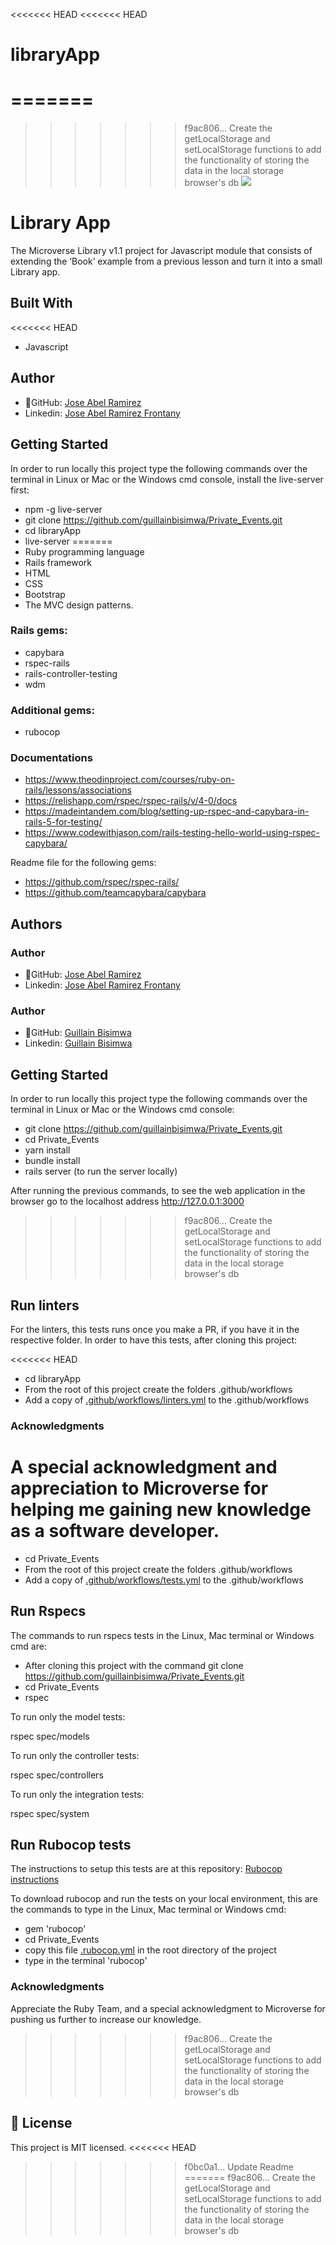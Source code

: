 <<<<<<< HEAD
<<<<<<< HEAD
# libraryApp
=======
=======
>>>>>>> f9ac806... Create the getLocalStorage and setLocalStorage functions to add the functionality of storing the data in the local storage browser's db
![](https://img.shields.io/badge/Microverse-blueviolet)

# Library App

The Microverse Library v1.1 project for Javascript module that consists of extending the ‘Book’ example from a previous lesson and turn it into a small Library app.

## Built With
<<<<<<< HEAD
- Javascript


## Author
- 👤GitHub: [Jose Abel Ramirez](https://github.com/jose-Abel)
- Linkedin: [Jose Abel Ramirez Frontany](https://www.linkedin.com/in/jose-abel-ramirez-frontany-7674a842/)

## Getting Started
In order to run locally this project type the following commands over the terminal in Linux or Mac or the Windows cmd console, install the live-server first:

- npm -g live-server
- git clone https://github.com/guillainbisimwa/Private_Events.git
- cd libraryApp
- live-server
=======
- Ruby programming language
- Rails framework
- HTML
- CSS
- Bootstrap
- The MVC design patterns.

### Rails gems:
- capybara
- rspec-rails
- rails-controller-testing
- wdm

### Additional gems:
- rubocop

### Documentations
- https://www.theodinproject.com/courses/ruby-on-rails/lessons/associations
- https://relishapp.com/rspec/rspec-rails/v/4-0/docs
- https://madeintandem.com/blog/setting-up-rspec-and-capybara-in-rails-5-for-testing/
- https://www.codewithjason.com/rails-testing-hello-world-using-rspec-capybara/

Readme file for the following gems:
- https://github.com/rspec/rspec-rails/
- https://github.com/teamcapybara/capybara


## Authors
### Author
- 👤GitHub: [Jose Abel Ramirez](https://github.com/jose-Abel)
- Linkedin: [Jose Abel Ramirez Frontany](https://www.linkedin.com/in/jose-abel-ramirez-frontany-7674a842/)

### Author
- 👤GitHub: [Guillain Bisimwa](https://github.com/guillainbisimwa)
- Linkedin: [Guillain Bisimwa](https://www.linkedin.com/in/guillain-bisimwa-8a8b7a7b/)

## Getting Started
In order to run locally this project type the following commands over the terminal in Linux or Mac or the Windows cmd console:

- git clone https://github.com/guillainbisimwa/Private_Events.git
- cd Private_Events
- yarn install
- bundle install
- rails server (to run the server locally)

After running the previous commands, to see the web application in the browser go to the localhost address http://127.0.0.1:3000
>>>>>>> f9ac806... Create the getLocalStorage and setLocalStorage functions to add the functionality of storing the data in the local storage browser's db

## Run linters
For the linters, this tests runs once you make a PR, if you have it in the respective folder. In order to have this tests, after cloning this project:

<<<<<<< HEAD
 - cd libraryApp
- From the root of this project create the folders .github/workflows
- Add a copy of [.github/workflows/linters.yml](https://github.com/microverseinc/linters-config/blob/master/javascript/.github/workflows/linters.yml) to the .github/workflows


### Acknowledgments
A special acknowledgment and appreciation to Microverse for helping me gaining new knowledge as a software developer.
=======
 - cd Private_Events
- From the root of this project create the folders .github/workflows
- Add a copy of [.github/workflows/tests.yml](https://github.com/microverseinc/linters-config/blob/master/ruby/.github/workflows/tests.yml) to the .github/workflows

## Run Rspecs
The commands to run rspecs tests in the Linux, Mac terminal or Windows cmd are:

- After cloning this project with the command git clone https://github.com/guillainbisimwa/Private_Events.git
- cd Private_Events
- rspec

To run only the model tests:

rspec spec/models

To run only the controller tests:

rspec spec/controllers

To run only the integration tests:

rspec spec/system

## Run Rubocop tests
The instructions to setup this tests are at this repository: [Rubocop instructions](https://github.com/microverseinc/linters-config/tree/master/ruby)

To download rubocop and run the tests on your local environment, this are the commands to type in the Linux, Mac terminal or Windows cmd:
- gem 'rubocop'
- cd Private_Events
- copy this file [.rubocop.yml](https://github.com/microverseinc/linters-config/blob/master/ruby/.rubocop.yml) in the root directory of the project
- type in the terminal 'rubocop'


### Acknowledgments
Appreciate the Ruby Team, and a special acknowledgment to Microverse for pushing us further to increase our knowledge.
>>>>>>> f9ac806... Create the getLocalStorage and setLocalStorage functions to add the functionality of storing the data in the local storage browser's db


## 📝 License
This project is MIT licensed.
<<<<<<< HEAD
>>>>>>> f0bc0a1... Update Readme
=======
>>>>>>> f9ac806... Create the getLocalStorage and setLocalStorage functions to add the functionality of storing the data in the local storage browser's db
